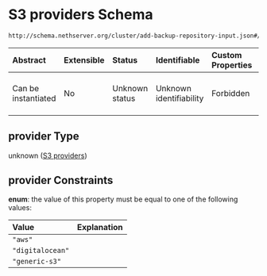 # S3 providers Schema

```txt
http://schema.nethserver.org/cluster/add-backup-repository-input.json#/anyOf/1/allOf/0/properties/provider
```



| Abstract            | Extensible | Status         | Identifiable            | Custom Properties | Additional Properties | Access Restrictions | Defined In                                                                                            |
| :------------------ | :--------- | :------------- | :---------------------- | :---------------- | :-------------------- | :------------------ | :---------------------------------------------------------------------------------------------------- |
| Can be instantiated | No         | Unknown status | Unknown identifiability | Forbidden         | Allowed               | none                | [add-backup-repository-input.json\*](cluster/add-backup-repository-input.json "open original schema") |

## provider Type

unknown ([S3 providers](add-backup-repository-input-anyof-1-allof-s3-based-provider-schema-properties-s3-providers.md))

## provider Constraints

**enum**: the value of this property must be equal to one of the following values:

| Value            | Explanation |
| :--------------- | :---------- |
| `"aws"`          |             |
| `"digitalocean"` |             |
| `"generic-s3"`   |             |
